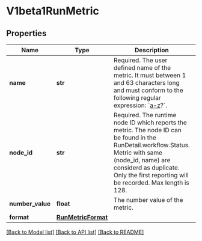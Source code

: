 # V1beta1RunMetric

## Properties
Name | Type | Description | Notes
------------ | ------------- | ------------- | -------------
**name** | **str** | Required. The user defined name of the metric. It must between 1 and 63 characters long and must conform to the following regular expression: &#x60;[a-z]([-a-z0-9]*[a-z0-9])?&#x60;. | [optional] 
**node_id** | **str** | Required. The runtime node ID which reports the metric. The node ID can be found in the RunDetail.workflow.Status. Metric with same (node_id, name) are considerd as duplicate. Only the first reporting will be recorded. Max length is 128. | [optional] 
**number_value** | **float** | The number value of the metric. | [optional] 
**format** | [**RunMetricFormat**](RunMetricFormat.md) |  | [optional] 

[[Back to Model list]](../README.md#documentation-for-models) [[Back to API list]](../README.md#documentation-for-api-endpoints) [[Back to README]](../README.md)


